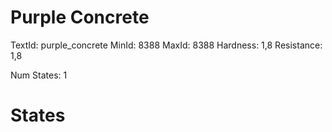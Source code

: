 # Purple Concrete
TextId: purple_concrete
MinId: 8388
MaxId: 8388
Hardness: 1,8
Resistance: 1,8

Num States: 1
# States
```

```